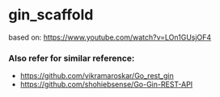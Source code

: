 # gin_scaffold
based on: https://www.youtube.com/watch?v=LOn1GUsjOF4

### Also refer for similar reference: 
- https://github.com/vikramaroskar/Go_rest_gin
- https://github.com/shohiebsense/Go-Gin-REST-API

